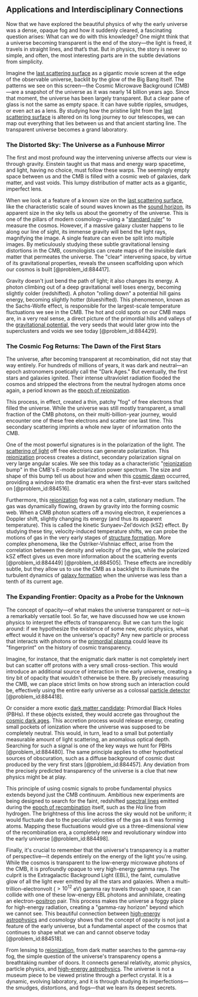 ## Applications and Interdisciplinary Connections

Now that we have explored the beautiful physics of why the early universe was a dense, opaque fog and how it suddenly cleared, a fascinating question arises: What can we do with this knowledge? One might think that a universe becoming transparent is the end of the story—the light is freed, it travels in straight lines, and that’s that. But in physics, the story is never so simple, and often, the most interesting parts are in the subtle deviations from simplicity.

Imagine the [last scattering surface](@article_id:157207) as a gigantic movie screen at the edge of the observable universe, backlit by the glow of the Big Bang itself. The patterns we see on this screen—the Cosmic Microwave Background (CMB)—are a snapshot of the universe as it was nearly 14 billion years ago. Since that moment, the universe has been largely transparent. But a clear pane of glass is not the same as empty space. It can have subtle ripples, smudges, or even act as a lens. By studying how the pristine light from the [last scattering surface](@article_id:157207) is altered on its long journey to our telescopes, we can map out everything that lies between us and that ancient starting line. The transparent universe becomes a grand laboratory.

### The Distorted Sky: The Universe as a Funhouse Mirror

The first and most profound way the intervening universe affects our view is through gravity. Einstein taught us that mass and energy warp spacetime, and light, having no choice, must follow these warps. The seemingly empty space between us and the CMB is filled with a cosmic web of galaxies, dark matter, and vast voids. This lumpy distribution of matter acts as a gigantic, imperfect lens.

When we look at a feature of a known size on the [last scattering surface](@article_id:157207), like the characteristic scale of sound waves known as the [sound horizon](@article_id:160575), its apparent size in the sky tells us about the geometry of the universe. This is one of the pillars of modern cosmology—using a "[standard ruler](@article_id:157361)" to measure the cosmos. However, if a massive galaxy cluster happens to lie along our line of sight, its immense gravity will bend the light rays, magnifying the image. A single feature can even be split into multiple images. By meticulously studying these subtle gravitational lensing distortions in the CMB, cosmologists can create maps of the invisible dark matter that permeates the universe. The "clear" intervening space, by virtue of its gravitational properties, reveals the unseen scaffolding upon which our cosmos is built [@problem_id:884417].

Gravity doesn't just bend the path of light; it also changes its energy. A photon climbing out of a deep gravitational well loses energy, becoming slightly colder (redshifted). A photon "rolling down" a potential hill gains energy, becoming slightly hotter (blueshifted). This phenomenon, known as the Sachs-Wolfe effect, is responsible for the largest-scale temperature fluctuations we see in the CMB. The hot and cold spots on our CMB maps are, in a very real sense, a direct picture of the primordial hills and valleys of the [gravitational potential](@article_id:159884), the very seeds that would later grow into the superclusters and voids we see today [@problem_id:884429].

### The Cosmic Fog Returns: The Dawn of the First Stars

The universe, after becoming transparent at recombination, did not stay that way entirely. For hundreds of millions of years, it was dark and neutral—an epoch astronomers poetically call the "Dark Ages." But eventually, the first stars and galaxies ignited. Their intense ultraviolet radiation flooded the cosmos and stripped the electrons from the neutral hydrogen atoms once again, a period known as the [epoch of reionization](@article_id:160988).

This process, in effect, created a thin, patchy "fog" of free electrons that filled the universe. While the universe was still mostly transparent, a small fraction of the CMB photons, on their multi-billion-year journey, would encounter one of these free electrons and scatter one last time. This secondary scattering imprints a whole new layer of information onto the CMB.

One of the most powerful signatures is in the polarization of the light. The [scattering of light](@article_id:268885) off free electrons can generate polarization. This [reionization](@article_id:157862) process creates a distinct, secondary polarization signal on very large angular scales. We see this today as a characteristic "[reionization](@article_id:157862) bump" in the CMB's E-mode polarization power spectrum. The size and shape of this bump tell us about how and when this [cosmic dawn](@article_id:157164) occurred, providing a window into the dramatic era when the first-ever stars switched on [@problem_id:884516].

Furthermore, this [reionization](@article_id:157862) fog was not a calm, stationary medium. The gas was dynamically flowing, drawn by gravity into the forming cosmic web. When a CMB photon scatters off a moving electron, it experiences a Doppler shift, slightly changing its energy (and thus its apparent temperature). This is called the kinetic Sunyaev-Zel'dovich (kSZ) effect. By studying these tiny, velocity-induced temperature shifts, we can probe the motions of gas in the very early stages of [structure formation](@article_id:157747). More complex phenomena, like the Ostriker-Vishniac effect, arise from the correlation between the density and velocity of the gas, while the polarized kSZ effect gives us even more information about the scattering events [@problem_id:884449] [@problem_id:884505]. These effects are incredibly subtle, but they allow us to use the CMB as a backlight to illuminate the turbulent dynamics of [galaxy formation](@article_id:159627) when the universe was less than a tenth of its current age.

### The Expanding Frontier: Opacity as a Probe for the Unknown

The concept of opacity—of what makes the universe transparent or not—is a remarkably versatile tool. So far, we have discussed how we use known physics to interpret the effects of transparency. But we can turn the logic around: if we hypothesize the existence of some new, exotic physics, what effect would it have on the universe's opacity? Any new particle or process that interacts with photons or the [primordial plasma](@article_id:161257) could leave its "fingerprint" on the history of cosmic transparency.

Imagine, for instance, that the enigmatic dark matter is not completely inert but can scatter off protons with a very small cross-section. This would introduce an additional source of interaction in the early universe, creating a tiny bit of opacity that wouldn't otherwise be there. By precisely measuring the CMB, we can place strict limits on how strong such an interaction could be, effectively using the entire early universe as a colossal [particle detector](@article_id:264727) [@problem_id:884418].

Or consider a more exotic [dark matter candidate](@article_id:194008): Primordial Black Holes (PBHs). If these objects existed, they would accrete gas throughout the [cosmic dark ages](@article_id:159280). This accretion process would release energy, creating small pockets of ionization where the universe was supposed to be completely neutral. This would, in turn, lead to a small but potentially measurable amount of light scattering, an anomalous optical depth. Searching for such a signal is one of the key ways we hunt for PBHs [@problem_id:884480]. The same principle applies to other hypothetical sources of obscuration, such as a diffuse background of cosmic dust produced by the very first stars [@problem_id:884457]. Any deviation from the precisely predicted transparency of the universe is a clue that new physics might be at play.

This principle of using cosmic signals to probe fundamental physics extends beyond just the CMB continuum. Ambitious new experiments are being designed to search for the faint, redshifted [spectral lines](@article_id:157081) emitted during the [epoch of recombination](@article_id:157751) itself, such as the $H\alpha$ line from hydrogen. The brightness of this line across the sky would not be uniform; it would fluctuate due to the peculiar velocities of the gas as it was forming atoms. Mapping these fluctuations would give us a three-dimensional view of the recombination era, a completely new and revolutionary window into the early universe [@problem_id:884498].

Finally, it's crucial to remember that the universe's transparency is a matter of perspective—it depends entirely on the energy of the light you're using. While the cosmos is transparent to the low-energy microwave photons of the CMB, it is profoundly opaque to very high-energy gamma rays. The culprit is the Extragalactic Background Light (EBL), the faint, cumulative glow of all the light ever emitted by all the stars and galaxies. When a multi-trillion-electronvolt ($> 10^{12}$ eV) gamma ray travels through space, it can collide with one of these low-energy EBL photons and annihilate, creating an electron-[positron](@article_id:148873) pair. This process makes the universe a foggy place for high-energy radiation, creating a "gamma-ray horizon" beyond which we cannot see. This beautiful connection between [high-energy astrophysics](@article_id:159431) and cosmology shows that the concept of opacity is not just a feature of the early universe, but a fundamental aspect of the cosmos that continues to shape what we can and cannot observe today [@problem_id:884518].

From lensing to [reionization](@article_id:157862), from dark matter searches to the gamma-ray fog, the simple question of the universe's transparency opens a breathtaking number of doors. It connects general relativity, atomic physics, particle physics, and [high-energy astrophysics](@article_id:159431). The universe is not a museum piece to be viewed pristine through a perfect crystal. It is a dynamic, evolving laboratory, and it is through studying its imperfections—the smudges, distortions, and fogs—that we learn its deepest secrets.